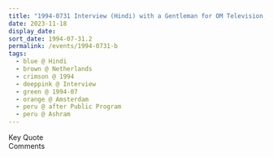 ```yaml
---
title: "1994-0731 Interview (Hindi) with a Gentleman for OM Television, after the Public Program, Āśhram, Varikstraat 1, Amsterdam, Netherlands"
date: 2023-11-18
display_date: 
sort_date: 1994-07-31.2
permalink: /events/1994-0731-b
tags:
  - blue @ Hindi
  - brown @ Netherlands
  - crimson @ 1994
  - deeppink @ Interview
  - green @ 1994-07
  - orange @ Amsterdam
  - peru @ after Public Program
  - peru @ Ashram  
---
```


<wave-list>
  <list-title color="green" width="75">Key Quote</list-title>
  <list-item color="BlanchedAlmond"  width="200"></list-item>
  <list-item color="Lavender"></list-item>
  <list-item color="BlanchedAlmond"></list-item>
</wave-list>

<br>

<wave-list>
  <list-title color="green" width="75">Comments</list-title>
  <list-item color="BlanchedAlmond"  width="200"></list-item>
  <list-item color="Lavender"></list-item>
  <list-item color="BlanchedAlmond"></list-item>
</wave-list>